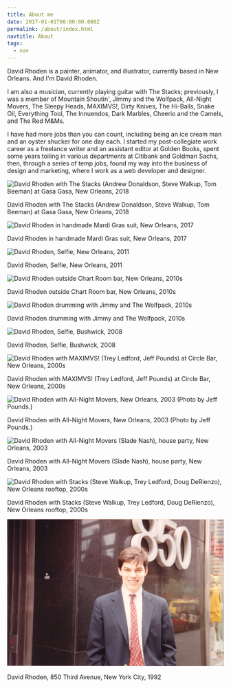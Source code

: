 ```yaml
---
title: About me
date: 2017-01-01T00:00:00.000Z
permalink: /about/index.html
navtitle: About
tags:
  - nav
---
```


David Rhoden is a painter, animator, and illustrator, currently based in New Orleans. And I'm David Rhoden.

I am also a musician, currently playing guitar with The Stacks; previously, I was a member of Mountain Shoutin', Jimmy and the Wolfpack, All-Night Movers, The Sleepy Heads, MAXIMVS!, Dirty Knives, The Hi-Balls, Snake Oil, Everything Tool, The Innuendos, Dark Marbles, Cheerio and the Camels, and The Red M&Ms.

I have had more jobs than you can count, including being an ice cream man and an oyster shucker for one day each. I started my post-collegiate work career as a freelance writer and an assistant editor at Golden Books, spent some years toiling in various departments at Citibank and Goldman Sachs, then, through a series of temp jobs, found my way into the business of design and marketing, where I work as a web developer and designer.

![David Rhoden with The Stacks (Andrew Donaldson, Steve Walkup, Tom Beeman) at Gasa Gasa, New Orleans, 2018](https://davidrhoden.com/assets/images/photographs/_sixHundredFortyPxWide/stacksatgasagasa.jpg)

David Rhoden with The Stacks (Andrew Donaldson, Steve Walkup, Tom Beeman) at Gasa Gasa, New Orleans, 2018

![David Rhoden in handmade Mardi Gras suit, New Orleans, 2017](https://davidrhoden.com/assets/images/photographs/_sixHundredFortyPxWide/mgsuit01.jpg)

David Rhoden in handmade Mardi Gras suit, New Orleans, 2017

![David Rhoden, Selfie, New Orleans, 2011](https://davidrhoden.com/assets/images/photographs/_sixHundredFortyPxWide/selfportraitofdrr.JPG)

David Rhoden, Selfie, New Orleans, 2011

![David Rhoden outside Chart Room bar, New Orleans, 2010s](https://davidrhoden.com/assets/images/photographs/_sixHundredFortyPxWide/davechartroom.jpg)

David Rhoden outside Chart Room bar, New Orleans, 2010s

![David Rhoden drumming with Jimmy and The Wolfpack, 2010s](https://davidrhoden.com/assets/images/photographs/_sixHundredFortyPxWide/jawpdaviddrumminglakeside.jpg)

David Rhoden drumming with Jimmy and The Wolfpack, 2010s

![David Rhoden, Selfie, Bushwick, 2008](https://davidrhoden.com/assets/images/photographs/_sixHundredFortyPxWide/dave2011.jpg)

David Rhoden, Selfie, Bushwick, 2008

![David Rhoden with MAXIMVS! (Trey Ledford, Jeff Pounds) at Circle Bar, New Orleans, 2000s](https://davidrhoden.com/assets/images/photographs/_sixHundredFortyPxWide/maximvs01.jpg)

David Rhoden with MAXIMVS! (Trey Ledford, Jeff Pounds) at Circle Bar, New Orleans, 2000s

![David Rhoden with All-Night Movers, New Orleans, 2003 (Photo by Jeff Pounds.)](https://davidrhoden.com/assets/images/photographs/_sixHundredFortyPxWide/ferrarabg.jpg)

David Rhoden with All-Night Movers, New Orleans, 2003 (Photo by Jeff Pounds.)

![David Rhoden with All-Night Movers (Slade Nash), house party, New Orleans, 2003](https://davidrhoden.com/assets/images/photographs/_sixHundredFortyPxWide/cover020803.jpg)

David Rhoden with All-Night Movers (Slade Nash), house party, New Orleans, 2003

![David Rhoden with Stacks (Steve Walkup, Trey Ledford, Doug DeRienzo), New Orleans rooftop, 2000s](https://davidrhoden.com/assets/images/photographs/_sixHundredFortyPxWide/stackstumbler.jpg)

David Rhoden with Stacks (Steve Walkup, Trey Ledford, Doug DeRienzo), New Orleans rooftop, 2000s

![David Rhoden, 850 Third Avenue, New York City, 1992](/static/img/drrinfrontof850.jpg)

David Rhoden, 850 Third Avenue, New York City, 1992
